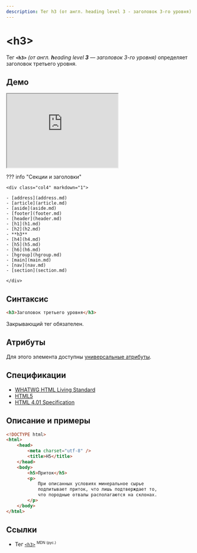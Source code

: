 ```yaml
---
description: Тег h3 (от англ. heading level 3 - заголовок 3-го уровня) определяет заголовок третьего уровня
---
```


# &lt;h3&gt;

Тег **`<h3>`** _(от англ. **h**eading level **3** — заголовок 3-го уровня)_ определяет заголовок третьего уровня.

## Демо

<iframe class="interactive is-tabbed-standard-height" height="200" src="https://interactive-examples.mdn.mozilla.net/pages/tabbed/h1-h6.html" title="MDN Web Docs Interactive Example" loading="lazy" data-readystate="complete"></iframe>

??? info "Секции и заголовки"

    <div class="col4" markdown="1">

    - [address](address.md)
    - [article](article.md)
    - [aside](aside.md)
    - [footer](footer.md)
    - [header](header.md)
    - [h1](h1.md)
    - [h2](h2.md)
    - **h3**
    - [h4](h4.md)
    - [h5](h5.md)
    - [h6](h6.md)
    - [hgroup](hgroup.md)
    - [main](main.md)
    - [nav](nav.md)
    - [section](section.md)

    </div>

## Синтаксис

```html
<h3>Заголовок третьего уровня</h3>
```

Закрывающий тег обязателен.

## Атрибуты

Для этого элемента доступны [универсальные атрибуты](uni-attr.md).

## Спецификации

-   [WHATWG HTML Living Standard](https://html.spec.whatwg.org/multipage/sections.html#the-h1,-h2,-h3,-h4,-h5,-and-h6-elements)
-   [HTML5](http://www.w3.org/TR/html5/sections.html#the-h1,-h2,-h3,-h4,-h5,-and-h6-elements)
-   [HTML 4.01 Specification](http://www.w3.org/TR/html401/struct/global.html#h-7.5.5)

## Описание и примеры

```html
<!DOCTYPE html>
<html>
    <head>
        <meta charset="utf-8" />
        <title>H5</title>
    </head>
    <body>
        <h5>Приток</h5>
        <p>
            При описанных условиях минеральное сырье
            подпитывает приток, что лишь подтверждает то,
            что породные отвалы располагаются на склонах.
        </p>
    </body>
</html>
```

## Ссылки

-   Тег [`<h3>`](https://developer.mozilla.org/ru/docs/Web/HTML/Element/h3) <sup><small>MDN (рус.)</small></sup>
